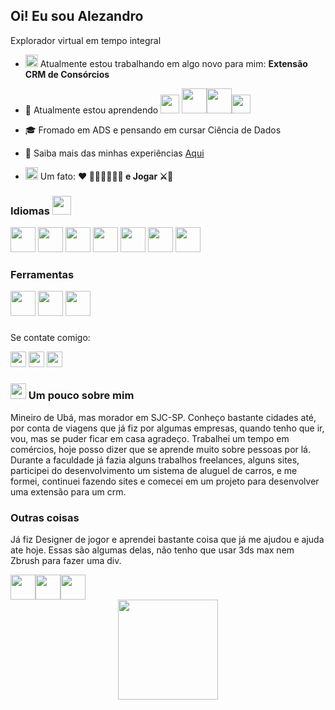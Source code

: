 <h2>Oi! Eu sou Alezandro</h2>
<p>Explorador virtual em tempo integral</p>

- <img src="https://em-content.zobj.net/source/telegram/386/telescope_1f52d.webp" width= "20" /> Atualmente estou trabalhando em algo novo para mim: **Extensão CRM de Consórcios**

- 🌱 Atualmente estou aprendendo <img src="https://cdn.jsdelivr.net/gh/devicons/devicon@latest/icons/azuresqldatabase/azuresqldatabase-original.svg" width= "30" height="30" /> <img src="https://cdn.jsdelivr.net/gh/devicons/devicon@latest/icons/mysql/mysql-original-wordmark.svg" width= "40" height="40" /><img src="https://cdn.jsdelivr.net/gh/devicons/devicon@latest/icons/java/java-original-wordmark.svg" width= "40" height="40" /><img src="https://cdn.jsdelivr.net/gh/devicons/devicon@latest/icons/eclipse/eclipse-original.svg" width= "30" height="30" />

- 🎓 Fromado em ADS e pensando em cursar Ciência de Dados

- 📄 Saiba mais das minhas experiências [Aqui](https://www.linkedin.com/in/zandrocr/)

- <img src="https://em-content.zobj.net/source/telegram/386/high-voltage_26a1.webp" width= "20" /> Um fato: **❤️ 👨🏽‍👩🏽‍👧🏽 e Jogar ⚔️🧙**

<h3>Idiomas <img src="https://em-content.zobj.net/source/telegram/386/robot_1f916.webp" width= "30" /></h3>        

<div align="left">       
    <img src="https://cdn.jsdelivr.net/gh/devicons/devicon@latest/icons/javascript/javascript-original.svg" width= "40" height="40" />       
    <img src="https://cdn.jsdelivr.net/gh/devicons/devicon@latest/icons/react/react-original.svg" width= "40" height="40" />                 
    <img src="https://cdn.jsdelivr.net/gh/devicons/devicon@latest/icons/sass/sass-original.svg" width= "40" height="40" />
    <img src="https://cdn.jsdelivr.net/gh/devicons/devicon@latest/icons/bootstrap/bootstrap-original.svg" width= "40" height="40" />          
    <img src="https://cdn.jsdelivr.net/gh/devicons/devicon@latest/icons/html5/html5-original.svg" width= "40" height="40" />    
    <img src="https://cdn.jsdelivr.net/gh/devicons/devicon@latest/icons/css3/css3-original.svg" width= "40" height="40" />          
    <img src="https://cdn.jsdelivr.net/gh/devicons/devicon@latest/icons/vuejs/vuejs-original.svg" width= "40" height="40" />
</div>

<h3 align="left">Ferramentas</h3>
<div align="left">  
    <img src="https://cdn.jsdelivr.net/gh/devicons/devicon@latest/icons/vscode/vscode-original.svg" width= "40" height="40" />    
    <img src="https://cdn.jsdelivr.net/gh/devicons/devicon@latest/icons/postman/postman-original.svg" width= "40" height="40" />    
    <img src="https://cdn.jsdelivr.net/gh/devicons/devicon@latest/icons/firebase/firebase-original.svg" width= "40" height="40" />
</div>

###

<p>Se contate comigo:</p>

[<img src="https://img.shields.io/badge/LinkedIn-0077B5?style=for-the-badge&logo=linkedin&logoColor=white" height="25" />](https://www.linkedin.com/in/zandrocr/)
[<img src="https://img.shields.io/badge/Microsoft_Outlook-0078D4?style=for-the-badge&logo=microsoft-outlook&logoColor=white" height="25" />](mailto:alezandrocosta@live.com)
[<img src="https://img.shields.io/badge/website-000000?style=for-the-badge&logo=About.me&logoColor=white" height="25" />](https://zandrocr.com.br/)

<h3><img src="https://em-content.zobj.net/source/telegram/386/sparkles_2728.webp" width= "25" /> Um pouco sobre mim</h3>
<p>
    Mineiro de Ubá, mas morador em SJC-SP. Conheço bastante cidades até, por conta de viagens que já fiz por algumas empresas, quando tenho que ir, vou, mas se puder ficar em casa agradeço.
    Trabalhei um tempo em comércios, hoje posso dizer que se aprende muito sobre pessoas por lá. Durante a faculdade já fazia alguns trabalhos freelances, alguns sites, participei do desenvolvimento um sistema de aluguel de carros, e me formei, continuei fazendo sites e comecei em um projeto para desenvolver uma extensão para um crm.
</p>

<h3>Outras coisas</h3>
<p>Já fiz Designer de jogor e aprendei bastante coisa que já me ajudou e ajuda ate hoje. Essas são algumas delas, não tenho que usar 3ds max nem Zbrush para fazer uma div.</p>
<div style="display: flex; flex-direction: row;">
    <img src="https://cdn.jsdelivr.net/gh/devicons/devicon@latest/icons/photoshop/photoshop-original.svg" width= "40" height="40" />
    <img src="https://cdn.jsdelivr.net/gh/devicons/devicon@latest/icons/illustrator/illustrator-plain.svg" width= "40" height="40" />
    <img src="https://cdn.jsdelivr.net/gh/devicons/devicon@latest/icons/premierepro/premierepro-original.svg" width= "40" height="40" />    
</div>

<div align="center">
  <img height="160em" src="https://github-readme-stats.vercel.app/api/top-langs/?username=zandrocr&layout=compact&langs_count=7&theme=dark"/>
</div>
